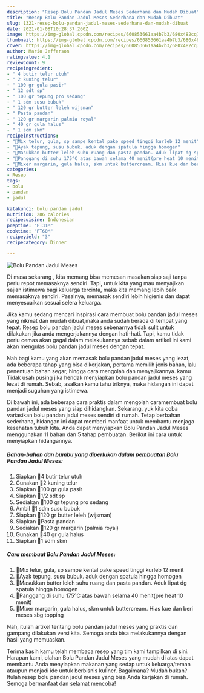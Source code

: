 ```yaml
---
description: "Resep Bolu Pandan Jadul Meses Sederhana dan Mudah Dibuat"
title: "Resep Bolu Pandan Jadul Meses Sederhana dan Mudah Dibuat"
slug: 1321-resep-bolu-pandan-jadul-meses-sederhana-dan-mudah-dibuat
date: 2021-01-08T10:28:37.260Z
image: https://img-global.cpcdn.com/recipes/660853661aa4b7b3/680x482cq70/bolu-pandan-jadul-meses-foto-resep-utama.jpg
thumbnail: https://img-global.cpcdn.com/recipes/660853661aa4b7b3/680x482cq70/bolu-pandan-jadul-meses-foto-resep-utama.jpg
cover: https://img-global.cpcdn.com/recipes/660853661aa4b7b3/680x482cq70/bolu-pandan-jadul-meses-foto-resep-utama.jpg
author: Mario Jefferson
ratingvalue: 4.1
reviewcount: 9
recipeingredient:
- " 4 butir telur utuh"
- " 2 kuning telur"
- " 100 gr gula pasir"
- " 12 sdt sp"
- " 100 gr tepung pro sedang"
- " 1 sdm susu bubuk"
- " 120 gr butter leleh wijsman"
- " Pasta pandan"
- " 120 gr margarin palmia royal"
- " 40 gr gula halus"
- " 1 sdm skm"
recipeinstructions:
- "🌼Mix telur, gula, sp sampe kental pake speed tinggi kurleb 12 menit"
- "🌼Ayak tepung, susu bubuk. aduk dengan spatula hingga homogen"
- "🌼Masukkan butter leleh suhu ruang dan pasta pandan. Aduk lipat dg spatula hingga homogen"
- "🌼Panggang di suhu 175°C atas bawah selama 40 menit(pre heat 10 menit)"
- "🌼Mixer margarin, gula halus, skm untuk buttercream. Hias kue dan beri meses sbg topping"
categories:
- Resep
tags:
- bolu
- pandan
- jadul

katakunci: bolu pandan jadul 
nutrition: 286 calories
recipecuisine: Indonesian
preptime: "PT31M"
cooktime: "PT60M"
recipeyield: "3"
recipecategory: Dinner

---
```



![Bolu Pandan Jadul Meses](https://img-global.cpcdn.com/recipes/660853661aa4b7b3/680x482cq70/bolu-pandan-jadul-meses-foto-resep-utama.jpg)

Di masa  sekarang , kita memang bisa memesan masakan siap saji tanpa perlu repot memasaknya sendiri. Tapi, untuk kita yang mau menyajikan sajian istimewa bagi keluarga tercinta, maka kita memang lebih baik memasaknya sendiri. Pasalnya, memasak sendiri lebih higienis dan dapat menyesuaikan sesuai selera keluarga.

Jika kamu sedang mencari inspirasi cara membuat bolu pandan jadul meses yang nikmat dan mudah dibuat,maka anda sudah berada di tempat yang tepat. Resep bolu pandan jadul meses  sebenarnya tidak sulit untuk dilakukan jika anda mengerjakannya dengan hati-hati. Tapi, kamu tidak perlu cemas akan gagal dalam melakukannya 
sebab dalam artikel ini kami akan mengulas bolu pandan jadul meses dengan tepat.  



Nah bagi kamu yang akan memasak bolu pandan jadul meses yang lezat, ada beberapa tahap yang bisa dikerjakan, pertama memilih jenis bahan, lalu penentuan bahan segar, hingga cara mengolah dan menyajikannya. kamu Tidak usah pusing jika hendak menyiapkan bolu pandan jadul meses yang lezat di rumah. Sebab, asalkan kamu  tahu triknya, maka hidangan ini dapat menjadi suguhan yang istimewa.

Di bawah ini, ada beberapa cara praktis  dalam mengolah caramembuat bolu pandan jadul meses yang siap dihidangkan. Sekarang, yuk kita coba variasikan bolu pandan jadul meses sendiri di rumah. Tetap berbahan sederhana, hidangan ini dapat memberi manfaat untuk membantu menjaga kesehatan tubuh kita. Anda dapat menyiapkan Bolu Pandan Jadul Meses menggunakan 11 bahan dan 5 tahap pembuatan. Berikut ini cara untuk menyiapkan hidangannya.

<!--inarticleads1-->

##### Bahan-bahan dan bumbu yang diperlukan dalam pembuatan Bolu Pandan Jadul Meses:

1. Siapkan  🌸4 butir telur utuh
1. Gunakan  🌸2 kuning telur
1. Siapkan  🌸100 gr gula pasir
1. Siapkan  🌸1/2 sdt sp
1. Sediakan  🌸100 gr tepung pro sedang
1. Ambil  🌸1 sdm susu bubuk
1. Siapkan  🌸120 gr butter leleh (wijsman)
1. Siapkan  🌸Pasta pandan
1. Sediakan  🌸120 gr margarin (palmia royal)
1. Gunakan  🌸40 gr gula halus
1. Siapkan  🌸1 sdm skm




<!--inarticleads2-->

##### Cara membuat Bolu Pandan Jadul Meses:

1. 🌼Mix telur, gula, sp sampe kental pake speed tinggi kurleb 12 menit
1. 🌼Ayak tepung, susu bubuk. aduk dengan spatula hingga homogen
1. 🌼Masukkan butter leleh suhu ruang dan pasta pandan. Aduk lipat dg spatula hingga homogen
1. 🌼Panggang di suhu 175°C atas bawah selama 40 menit(pre heat 10 menit)
1. 🌼Mixer margarin, gula halus, skm untuk buttercream. Hias kue dan beri meses sbg topping




Nah, itulah artikel tentang  bolu pandan jadul meses  yang praktis dan gampang dilakukan versi kita. Semoga anda bisa melakukannya dengan hasil yang memuaskan. 

Terima kasih kamu telah membaca resep yang tim kami tampilkan di sini. Harapan kami, olahan  Bolu Pandan Jadul Meses yang mudah di atas dapat membantu Anda menyiapkan makanan yang sedap untuk keluarga/teman ataupun menjadi ide untuk berbisnis kuliner. Bagaimana? Mudah bukan? Itulah resep bolu pandan jadul meses yang bisa Anda kerjakan di rumah. Semoga bermanfaat dan selamat mencoba!

